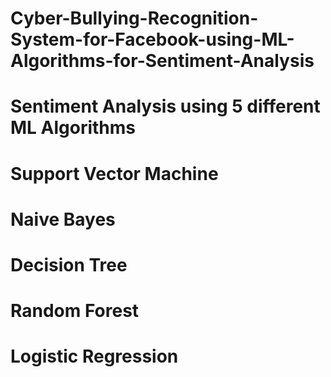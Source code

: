 # Cyber-Bullying-Recognition-System-for-Facebook-using-ML-Algorithms-for-Sentiment-Analysis
# Sentiment Analysis using 5 different ML Algorithms
# Support Vector Machine
# Naive Bayes
# Decision Tree
# Random Forest
# Logistic Regression

